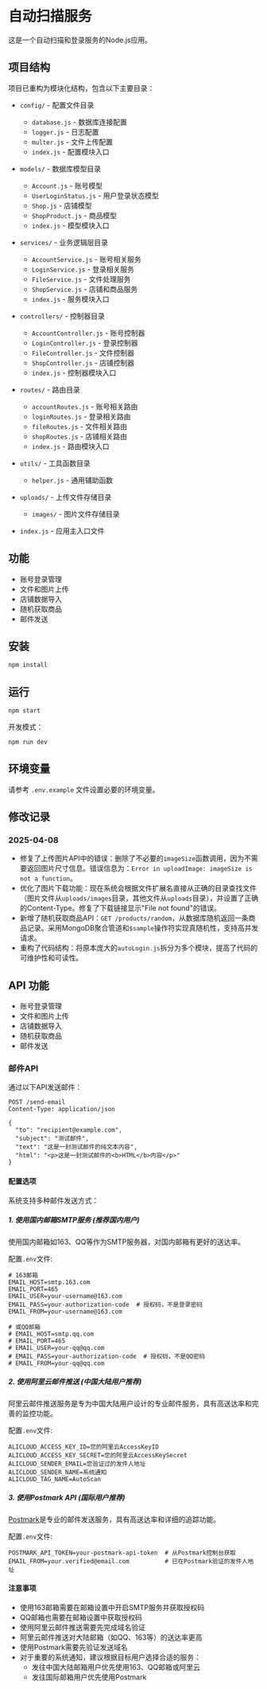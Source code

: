 # 自动扫描服务

这是一个自动扫描和登录服务的Node.js应用。

## 项目结构

项目已重构为模块化结构，包含以下主要目录：

- `config/` - 配置文件目录
  - `database.js` - 数据库连接配置
  - `logger.js` - 日志配置
  - `multer.js` - 文件上传配置
  - `index.js` - 配置模块入口
  
- `models/` - 数据库模型目录
  - `Account.js` - 账号模型
  - `UserLoginStatus.js` - 用户登录状态模型
  - `Shop.js` - 店铺模型
  - `ShopProduct.js` - 商品模型
  - `index.js` - 模型模块入口

- `services/` - 业务逻辑层目录
  - `AccountService.js` - 账号相关服务
  - `LoginService.js` - 登录相关服务
  - `FileService.js` - 文件处理服务
  - `ShopService.js` - 店铺和商品服务
  - `index.js` - 服务模块入口

- `controllers/` - 控制器目录
  - `AccountController.js` - 账号控制器
  - `LoginController.js` - 登录控制器
  - `FileController.js` - 文件控制器
  - `ShopController.js` - 店铺控制器
  - `index.js` - 控制器模块入口

- `routes/` - 路由目录
  - `accountRoutes.js` - 账号相关路由
  - `loginRoutes.js` - 登录相关路由
  - `fileRoutes.js` - 文件相关路由
  - `shopRoutes.js` - 店铺相关路由
  - `index.js` - 路由模块入口

- `utils/` - 工具函数目录
  - `helper.js` - 通用辅助函数

- `uploads/` - 上传文件存储目录
  - `images/` - 图片文件存储目录

- `index.js` - 应用主入口文件

## 功能

- 账号登录管理
- 文件和图片上传
- 店铺数据导入
- 随机获取商品
- 邮件发送

## 安装

```bash
npm install
```

## 运行

```bash
npm start
```

开发模式：

```bash
npm run dev
```

## 环境变量

请参考 `.env.example` 文件设置必要的环境变量。

## 修改记录

### 2025-04-08

- 修复了上传图片API中的错误：删除了不必要的`imageSize`函数调用，因为不需要返回图片尺寸信息。错误信息为：`Error in uploadImage: imageSize is not a function`。
- 优化了图片下载功能：现在系统会根据文件扩展名直接从正确的目录查找文件（图片文件从`uploads/images`目录，其他文件从`uploads`目录），并设置了正确的Content-Type。修复了下载链接显示"File not found"的错误。
- 新增了随机获取商品API：`GET /products/random`，从数据库随机返回一条商品记录。采用MongoDB聚合管道和`$sample`操作符实现真随机性，支持高并发请求。
- 重构了代码结构：将原本庞大的`autoLogin.js`拆分为多个模块，提高了代码的可维护性和可读性。

## API 功能

- 账号登录管理
- 文件和图片上传
- 店铺数据导入
- 随机获取商品
- 邮件发送

### 邮件API

通过以下API发送邮件：

```
POST /send-email
Content-Type: application/json

{
  "to": "recipient@example.com",
  "subject": "测试邮件",
  "text": "这是一封测试邮件的纯文本内容",
  "html": "<p>这是一封测试邮件的<b>HTML</b>内容</p>"
}
```

#### 配置选项

系统支持多种邮件发送方式：

##### 1. 使用国内邮箱SMTP服务 (推荐国内用户)

使用国内邮箱如163、QQ等作为SMTP服务器，对国内邮箱有更好的送达率。

配置`.env`文件:
```
# 163邮箱
EMAIL_HOST=smtp.163.com
EMAIL_PORT=465
EMAIL_USER=your-username@163.com
EMAIL_PASS=your-authorization-code  # 授权码，不是登录密码
EMAIL_FROM=your-username@163.com

# 或QQ邮箱
# EMAIL_HOST=smtp.qq.com
# EMAIL_PORT=465
# EMAIL_USER=your-qq@qq.com
# EMAIL_PASS=your-authorization-code  # 授权码，不是QQ密码
# EMAIL_FROM=your-qq@qq.com
```

##### 2. 使用阿里云邮件推送 (中国大陆用户推荐)

阿里云邮件推送服务是专为中国大陆用户设计的专业邮件服务，具有高送达率和完善的监控功能。

配置`.env`文件:
```
ALICLOUD_ACCESS_KEY_ID=您的阿里云AccessKeyID 
ALICLOUD_ACCESS_KEY_SECRET=您的阿里云AccessKeySecret
ALICLOUD_SENDER_EMAIL=您验证过的发件人地址
ALICLOUD_SENDER_NAME=系统通知
ALICLOUD_TAG_NAME=AutoScan
```

##### 3. 使用Postmark API (国际用户推荐)

[Postmark](https://postmarkapp.com/)是专业的邮件发送服务，具有高送达率和详细的追踪功能。

配置`.env`文件:
```
POSTMARK_API_TOKEN=your-postmark-api-token  # 从Postmark控制台获取
EMAIL_FROM=your.verified@email.com          # 已在Postmark验证的发件人地址
```

#### 注意事项

- 使用163邮箱需要在邮箱设置中开启SMTP服务并获取授权码
- QQ邮箱也需要在邮箱设置中获取授权码
- 使用阿里云邮件推送需要先完成域名验证
- 阿里云邮件推送对大陆邮箱（如QQ、163等）的送达率更高
- 使用Postmark需要先验证发送域名
- 对于重要的系统通知，建议根据目标用户选择合适的服务：
  - 发往中国大陆邮箱用户优先使用163、QQ邮箱或阿里云
  - 发往国际邮箱用户优先使用Postmark 